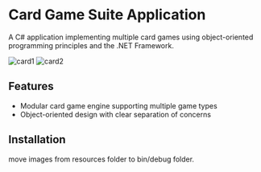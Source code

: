 # Card Game Suite Application

A C# application implementing multiple card games using object-oriented programming principles and the .NET Framework.

![card1](https://github.com/user-attachments/assets/f0aef29f-1050-4581-bd9b-cedfb4a85420)
![card2](https://github.com/user-attachments/assets/3faff007-4270-45db-8df3-f11e62ca523e)

## Features
- Modular card game engine supporting multiple game types
- Object-oriented design with clear separation of concerns



## Installation
move images from resources folder to bin/debug folder.
